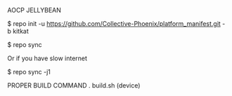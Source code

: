AOCP JELLYBEAN

$ repo init -u https://github.com/Collective-Phoenix/platform_manifest.git -b kitkat

$ repo sync

Or if you have slow internet

$ repo sync -j1

PROPER BUILD COMMAND
  . build.sh (device)
